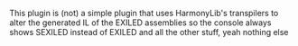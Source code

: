 This plugin is (not) a simple plugin that uses HarmonyLib's transpilers to alter the generated IL of the EXILED assemblies so the console always shows SEXILED instead of EXILED and all the other stuff, yeah nothing else
